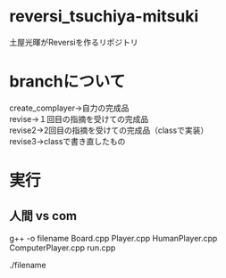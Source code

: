# reversi_tsuchiya-mitsuki
土屋光暉がReversiを作るリポジトリ
# branchについて
create_complayer->自力の完成品<br>
revise->１回目の指摘を受けての完成品<br>
revise2->2回目の指摘を受けての完成品（classで実装）<br>
revise3->classで書き直したもの<br>
# 実行
## 人間 vs com
g++ -o filename Board.cpp Player.cpp HumanPlayer.cpp ComputerPlayer.cpp run.cpp

./filename
